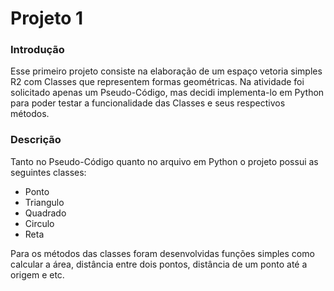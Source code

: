 # Projeto 1

### Introdução
Esse primeiro projeto consiste na elaboração de um espaço vetoria simples R2 com Classes que representem formas geométricas.
Na atividade foi solicitado apenas um Pseudo-Código, mas decidi implementa-lo em Python para poder testar a funcionalidade das Classes e seus respectivos métodos.


### Descrição
Tanto no Pseudo-Código quanto no arquivo em Python o projeto possui as seguintes classes:

- Ponto
- Triangulo
- Quadrado
- Circulo
- Reta

Para os métodos das classes foram desenvolvidas funções simples como calcular a área, distância entre dois pontos, distância de um ponto até a origem e etc.